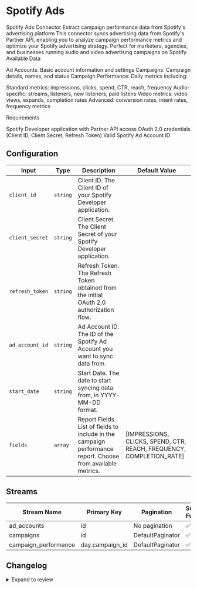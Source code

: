 # Spotify Ads

Spotify Ads Connector
Extract campaign performance data from Spotify&#39;s advertising platform
This connector syncs advertising data from Spotify&#39;s Partner API, enabling you to analyze campaign performance metrics and optimize your Spotify advertising strategy. Perfect for marketers, agencies, and businesses running audio and video advertising campaigns on Spotify.
Available Data

Ad Accounts: Basic account information and settings
Campaigns: Campaign details, names, and status
Campaign Performance: Daily metrics including:

Standard metrics: impressions, clicks, spend, CTR, reach, frequency
Audio-specific: streams, listeners, new listeners, paid listens
Video metrics: video views, expands, completion rates
Advanced: conversion rates, intent rates, frequency metrics



Requirements

Spotify Developer application with Partner API access
OAuth 2.0 credentials (Client ID, Client Secret, Refresh Token)
Valid Spotify Ad Account ID

## Configuration

| Input | Type | Description | Default Value |
|-------|------|-------------|---------------|
| `client_id` | `string` | Client ID. The Client ID of your Spotify Developer application. |  |
| `client_secret` | `string` | Client Secret. The Client Secret of your Spotify Developer application. |  |
| `refresh_token` | `string` | Refresh Token. The Refresh Token obtained from the initial OAuth 2.0 authorization flow. |  |
| `ad_account_id` | `string` | Ad Account ID. The ID of the Spotify Ad Account you want to sync data from. |  |
| `start_date` | `string` | Start Date. The date to start syncing data from, in YYYY-MM-DD format. |  |
| `fields` | `array` | Report Fields. List of fields to include in the campaign performance report. Choose from available metrics. | [IMPRESSIONS, CLICKS, SPEND, CTR, REACH, FREQUENCY, COMPLETION_RATE] |

## Streams
| Stream Name | Primary Key | Pagination | Supports Full Sync | Supports Incremental |
|-------------|-------------|------------|---------------------|----------------------|
| ad_accounts | id | No pagination | ✅ |  ❌  |
| campaigns | id | DefaultPaginator | ✅ |  ❌  |
| campaign_performance | day.campaign_id | DefaultPaginator | ✅ |  ✅  |

## Changelog

<details>
  <summary>Expand to review</summary>

| Version          | Date              | Pull Request | Subject        |
|------------------|-------------------|--------------|----------------|
| 0.0.1 | 2025-06-16 | | Initial release by [@Magistah](https://github.com/Magistah) via Connector Builder |

</details>
